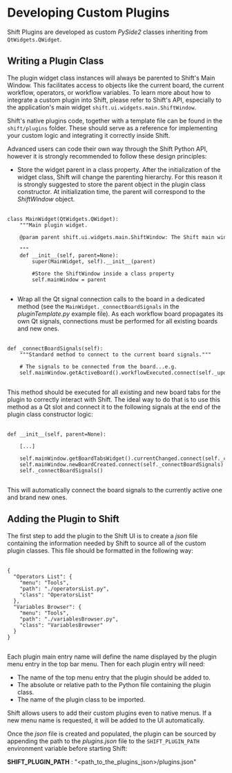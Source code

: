 # Developing Custom Plugins

Shift Plugins are developed as custom *PySide2* classes inheriting from `QtWidgets.QWidget`.

## Writing a Plugin Class

The plugin widget class instances will always be parented to Shift's Main Window. This facilitates access to objects like the current board, the current workflow, operators, or workflow variables. To learn more about how to integrate a custom plugin into Shift, please refer to Shift's API, especially to the application's main widget `shift.ui.widgets.main.ShiftWindow`.

Shift's native plugins code, together with a template file can be found in the `shift/plugins` folder. These should serve as a reference for implementing your custom logic and integrating it correctly inside Shift.

Advanced users can code their own way through the Shift Python API, however it is strongly recommended to follow these design principles:

- Store the widget parent in a class property. After the initialization of the widget class, Shift will change the parenting hierarchy. For this reason it is strongly suggested to store the parent object in the plugin class constructor. At initialization time, the parent will correspond to the *ShiftWindow* object.

<pre style="margin: 15px 0">
    <code style="white-space: pre; padding: 10px 0; box-sizing: border-box;">
class MainWidget(QtWidgets.QWidget):
    """Main plugin widget.

    @param parent shift.ui.widgets.main.ShiftWindow: The Shift main window.

    """
    def __init__(self, parent=None):
        super(MainWidget, self).__init__(parent)

        #Store the ShiftWindow inside a class property
        self.mainWindow = parent
  </code>
</pre>

- Wrap all the Qt signal connection calls to the board in a dedicated method (see the `MainWidget._connectBoardSignals` in the *pluginTemplate.py* example file). As each workflow board propagates its own Qt signals, connections must be performed for all existing boards and new ones.

<pre style="margin: 15px 0">
    <code style="white-space: pre; padding: 10px 0; box-sizing: border-box;">
def _connectBoardSignals(self):
    """Standard method to connect to the current board signals."""

    # The signals to be connected from the board...e.g.
    self.mainWindow.getActiveBoard().workflowExecuted.connect(self._updateContent)
  </code>
</pre>

This method should be executed for all existing and new board tabs for the plugin to correctly interact with Shift. The ideal way to do that is to use this method as a Qt slot and connect it to the following signals at the end of the plugin class constructor logic:

<pre style="margin: 15px 0">
    <code style="white-space: pre; padding: 10px 0; box-sizing: border-box;">
def __init__(self, parent=None):

    [...]

    self.mainWindow.getBoardTabsWidget().currentChanged.connect(self._connectBoardSignals)
    self.mainWindow.newBoardCreated.connect(self._connectBoardSignals)
    self._connectBoardSignals()
  </code>
</pre>

This will automatically connect the board signals to the currently active one and brand new ones.

## Adding the Plugin to Shift

The first step to add the plugin to the Shift UI is to create a *json* file containing the information needed by Shift to source all of the custom plugin classes. This file should be formatted in the following way:

<pre style="margin: 15px 0">
    <code style="white-space: pre; padding: 10px 0; box-sizing: border-box;">
{
  "Operators List": {
    "menu": "Tools",
    "path": "./operatorsList.py",
    "class": "OperatorsList"
  },
  "Variables Browser": {
    "menu": "Tools",
    "path": "./variablesBrowser.py",
    "class": "VariablesBrowser"
  }
}
  </code>
</pre>

Each plugin main entry name will define the name displayed by the plugin menu entry in the top bar menu. Then for each plugin entry will need:

- The name of the top menu entry that the plugin should be added to.
- The absolute or relative path to the Python file containing the plugin class.
- The name of the plugin class to be imported.

Shift allows users to add their custom plugins even to native menus. If a new menu name is requested, it will be added to the UI automatically.

Once the *json* file is created and populated, the plugin can be sourced by appending the path to the *plugins.json* file to the `SHIFT_PLUGIN_PATH` environment variable before starting Shift:

**SHIFT_PLUGIN_PATH** : "<path_to_the_plugins_json>/plugins.json"
